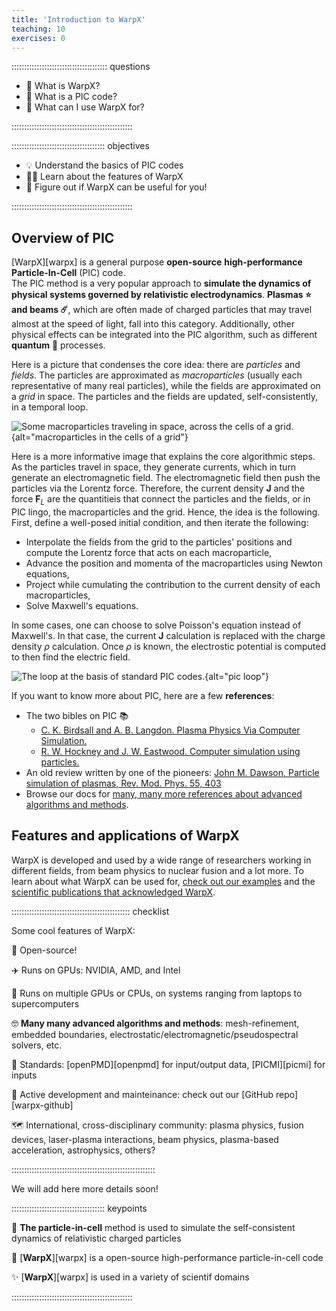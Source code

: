 ```yaml
---
title: 'Introduction to WarpX'
teaching: 10
exercises: 0
---
```



:::::::::::::::::::::::::::::::::::::: questions 

- 🤌 What is WarpX? 
- 🤔 What is a PIC code?
- 🧐 What can I use WarpX for?

::::::::::::::::::::::::::::::::::::::::::::::::

::::::::::::::::::::::::::::::::::::: objectives

- 💡 Understand the basics of PIC codes
- 🧑‍💻 Learn about the features of WarpX 
- 🎯 Figure out if WarpX can be useful for you!

::::::::::::::::::::::::::::::::::::::::::::::::

## Overview of PIC  

[WarpX][warpx] is a general purpose **open-source** **high-performance** **Particle-In-Cell** (PIC) code.   
The PIC method is a very popular approach to **simulate the dynamics of physical systems governed by relativistic electrodynamics**.
**Plasmas ⭐ and beams ☄️**, which are often made of charged particles that may travel almost at the speed of light, fall into this category.
Additionally, other physical effects can be integrated into the PIC algorithm, such as different **quantum** 🎲 processes.

Here is a picture that condenses the core idea: there are _particles_ and _fields_.
The particles are approximated as _macroparticles_ (usually each representative of many real particles), while the fields are approximated on a _grid_ in space.
The particles and the fields are updated, self-consistently, in a temporal loop.  

![Some macroparticles traveling in space, across the cells of a grid.](https://gist.github.com/user-attachments/assets/50726d37-2b72-4664-9435-f90d7d2f0043
){alt="macroparticles in the cells of a grid"}

Here is a more informative image that explains the core algorithmic steps.
As the particles travel in space, they generate currents, which in turn generate an electromagnetic field. 
The electromagnetic field then push the particles via the Lorentz force. 
Therefore, the current density $\textbf{J}$ and the force $\textbf{F}_L$ are the quantitieis that connect the particles and the fields, or in PIC lingo, the macroparticles and the grid.
Hence, the idea is the following.
First, define a well-posed initial condition, and then iterate the following:
* Interpolate the fields from the grid to the particles' positions and compute the Lorentz force that acts on each macroparticle,
* Advance the position and momenta of the macroparticles using Newton equations,
* Project while cumulating the contribution to the current density of each macroparticles,
* Solve Maxwell's equations.

In some cases, one can choose to solve Poisson's equation instead of Maxwell's. 
In that case, the current $\textbf{J}$ calculation is replaced with the charge density $\rho$ calculation.
Once $\rho$ is known, the electrostic potential is computed to then find the electric field.

![The loop at the basis of standard PIC codes.](https://gist.github.com/user-attachments/assets/659c0816-3c13-4375-b17d-03b894e17b93
){alt="pic loop"}


If you want to know more about PIC, here are a few **references**:

*  The two bibles on PIC 📚
     *  [C. K. Birdsall and A. B. Langdon. Plasma Physics Via Computer Simulation.](https://doi.org/10.1201/9781315275048)  
     *  [R. W. Hockney and J. W. Eastwood. Computer simulation using particles.](https://doi.org/10.1201/9780367806934)  
*  An old review written by one of the pioneers: [John M. Dawson, Particle simulation of plasmas, Rev. Mod. Phys. 55, 403](https://doi.org/10.1103/RevModPhys.55.403)  
*  Browse our docs for [many, many more references about advanced algorithms and methods](https://warpx.readthedocs.io/en/latest/theory/pic.html).


## Features and applications of WarpX

WarpX is developed and used by a wide range of researchers working in different fields, from beam physics to nuclear fusion and a lot more.
To learn about what WarpX can be used for, [check out our examples](https://warpx.readthedocs.io/en/latest/usage/examples.html)
and the [scientific publications that acknowledged WarpX](https://warpx.readthedocs.io/en/latest/highlights.html).



::::::::::::::::::::::::::::::::::::::::::::::: checklist

Some cool features of WarpX: 

 📖 Open-source!  

 ✈️ Runs on GPUs: NVIDIA, AMD, and Intel  

 🚀 Runs on multiple GPUs or CPUs, on systems ranging from laptops to supercomputers  

 🤓 **Many many advanced algorithms and methods**: mesh-refinement, embedded boundaries, electrostatic/electromagnetic/pseudospectral solvers, etc.  
 
 💾 Standards: [openPMD][openpmd] for input/output data, [PICMI][picmi] for inputs  

 🤸 Active development and mainteinance: check out our [GitHub repo][warpx-github]  

 🗺️ International, cross-disciplinary community: plasma physics, fusion devices, laser-plasma interactions, beam physics, plasma-based acceleration, astrophysics, others? 
 
:::::::::::::::::::::::::::::::::::::::::::::::::::::::::

We will add here more details soon!


::::::::::::::::::::::::::::::::::::: keypoints 

 🔮 **The particle-in-cell** method is used to simulate the self-consistent dynamics of relativistic charged particles

 🚀 [**WarpX**][warpx] is a open-source high-performance particle-in-cell code  

 ✨ [**WarpX**][warpx] is used in a variety of scientif domains   


::::::::::::::::::::::::::::::::::::::::::::::::



